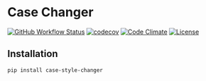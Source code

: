 # Case Changer

[![GitHub Workflow Status](https://img.shields.io/github/workflow/status/xkumiyu/case-style-changer/Python%20package)](https://github.com/xkumiyu/case-style-changer/actions) [![codecov](https://img.shields.io/codecov/c/github/xkumiyu/case-style-changer)](https://codecov.io/gh/xkumiyu/case-style-changer) [![Code Climate](https://img.shields.io/codeclimate/maintainability/xkumiyu/case-style-changer)](https://codeclimate.com/github/xkumiyu/case-style-changer) [![License](https://img.shields.io/github/license/xkumiyu/case-style-changer)](LICENSE)

## Installation

``` sh
pip install case-style-changer
```
